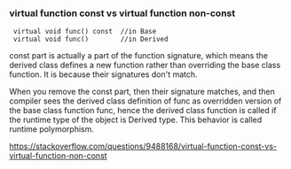 ### virtual function const vs virtual function non-const

```
 virtual void func() const  //in Base
 virtual void func()        //in Derived
```

const part is actually a part of the function signature, which means the derived class defines a new function rather than overriding the base class function. It is because their signatures don't match.

When you remove the const part, then their signature matches, and then compiler sees the derived class definition of func as overridden version of the base class function func, hence the derived class function is called if the runtime type of the object is Derived type. This behavior is called runtime polymorphism.

https://stackoverflow.com/questions/9488168/virtual-function-const-vs-virtual-function-non-const

